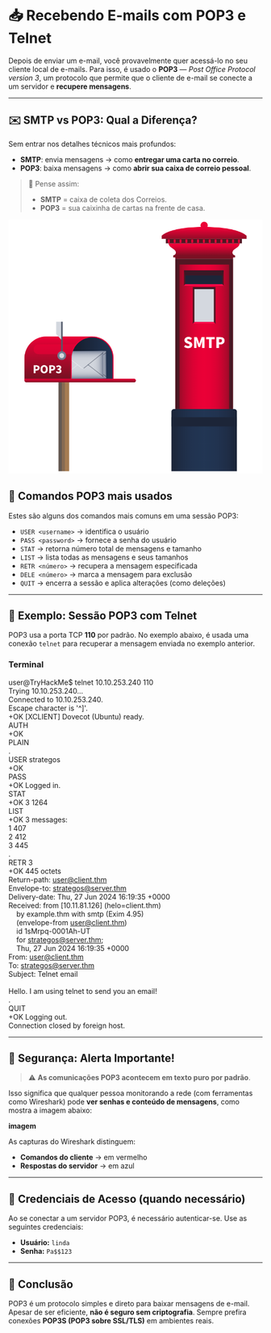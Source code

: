 # 📥 Recebendo E-mails com POP3 e Telnet

Depois de enviar um e-mail, você provavelmente quer acessá-lo no seu cliente local de e-mails. Para isso, é usado o **POP3** — *Post Office Protocol version 3*, um protocolo que permite que o cliente de e-mail se conecte a um servidor e **recupere mensagens**.

---

## ✉️ SMTP vs POP3: Qual a Diferença?

Sem entrar nos detalhes técnicos mais profundos:

- **SMTP**: envia mensagens → como **entregar uma carta no correio**.
- **POP3**: baixa mensagens → como **abrir sua caixa de correio pessoal**.

> 💬 Pense assim:
> - **SMTP** = caixa de coleta dos Correios.
> - **POP3** = sua caixinha de cartas na frente de casa.

![alt text](POP3-1.png)

## 🔧 Comandos POP3 mais usados

Estes são alguns dos comandos mais comuns em uma sessão POP3:

- `USER <username>` → identifica o usuário
- `PASS <password>` → fornece a senha do usuário
- `STAT` → retorna número total de mensagens e tamanho
- `LIST` → lista todas as mensagens e seus tamanhos
- `RETR <número>` → recupera a mensagem especificada
- `DELE <número>` → marca a mensagem para exclusão
- `QUIT` → encerra a sessão e aplica alterações (como deleções)

---

## 🧪 Exemplo: Sessão POP3 com Telnet

POP3 usa a porta TCP **110** por padrão. No exemplo abaixo, é usada uma conexão `telnet` para recuperar a mensagem enviada no exemplo anterior.

### Terminal
user@TryHackMe$ telnet 10.10.253.240 110<br>
Trying 10.10.253.240...<br>
Connected to 10.10.253.240.<br>
Escape character is '^]'.<br>
+OK [XCLIENT] Dovecot (Ubuntu) ready.<br>
AUTH<br>
+OK<br>
PLAIN<br>
.<br>
USER strategos<br>
+OK<br>
PASS <br>
+OK Logged in.<br>
STAT<br>
+OK 3 1264<br>
LIST<br>
+OK 3 messages:<br>
1 407<br>
2 412<br>
3 445<br>
.<br>
RETR 3<br>
+OK 445 octets<br>
Return-path: user@client.thm<br>
Envelope-to: strategos@server.thm<br>
Delivery-date: Thu, 27 Jun 2024 16:19:35 +0000<br>
Received: from [10.11.81.126] (helo=client.thm)<br>
    by example.thm with smtp (Exim 4.95)<br>
    (envelope-from user@client.thm)<br>
    id 1sMrpq-0001Ah-UT<br>
    for strategos@server.thm;<br>
    Thu, 27 Jun 2024 16:19:35 +0000<br>
From: user@client.thm<br>
To: strategos@server.thm<br>
Subject: Telnet email<br>
<br>
Hello. I am using telnet to send you an email!<br>
.<br>
QUIT<br>
+OK Logging out.<br>
Connection closed by foreign host.<br>


---

## 🔐 Segurança: Alerta Importante!

> ⚠️ **As comunicações POP3 acontecem em texto puro por padrão**.

Isso significa que qualquer pessoa monitorando a rede (com ferramentas como Wireshark) pode **ver senhas e conteúdo de mensagens**, como mostra a imagem abaixo:

**imagem**

As capturas do Wireshark distinguem:
- **Comandos do cliente** → em vermelho
- **Respostas do servidor** → em azul

---

## 🔑 Credenciais de Acesso (quando necessário)

Ao se conectar a um servidor POP3, é necessário autenticar-se. Use as seguintes credenciais:

- **Usuário:** `linda`
- **Senha:** `Pa$$123`

---

## 🧠 Conclusão

POP3 é um protocolo simples e direto para baixar mensagens de e-mail. Apesar de ser eficiente, **não é seguro sem criptografia**. Sempre prefira conexões **POP3S (POP3 sobre SSL/TLS)** em ambientes reais.
